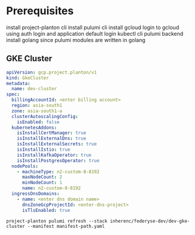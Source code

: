 # Prerequisites

install project-planton cli
install pulumi cli
install gcloud
login to gcloud using auth login and application default login
kubectl cli
pulumi backend
install golang since pulumi modules are written in golang

## GKE Cluster

```yaml
apiVersion: gcp.project.planton/v1
kind: GkeCluster
metadata:
  name: dev-cluster
spec:
  billingAccountId: <enter billing account>
  region: asia-south1
  zone: asia-south1-a
  clusterAutoscalingConfig:
    isEnabled: false 
  kubernetesAddons:
    isInstallCertManager: true
    isInstallExternalDns: true
    isInstallExternalSecrets: true
    isInstallIstio: true
    isInstallKafkaOperator: true
    isInstallPostgresOperator: true
  nodePools:
    - machineType: n2-custom-8-8192
      maxNodeCount: 2
      minNodeCount: 1
      name: n2-custom-8-8192
  ingressDnsDomains:
    - name: <enter dns domain name>
      dnsZoneGcpProjectId: <enter-dns-project>
      isTlsEnabled: true
```

```shell
project-planton pulumi refresh --stack inherenc/federyse-dev/dev-gke-cluster --manifest manifest-path.yaml
```

